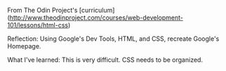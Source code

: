 From The Odin Project's [curriculum]
(http://www.theodinproject.com/courses/web-development-101/lessons/html-css)

Reflection:
Using Google's Dev Tools, HTML, and CSS, recreate Google's Homepage.

What I've learned: This is very difficult. CSS needs to be organized.
